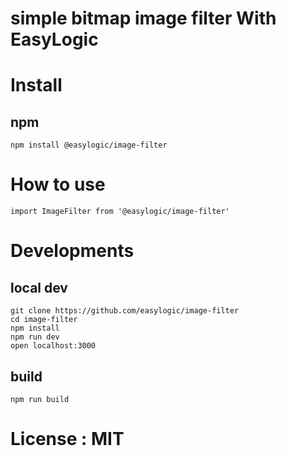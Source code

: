 # simple bitmap image filter With EasyLogic


# Install 

## npm 

```npm
npm install @easylogic/image-filter
```

# How to use 
 
```
import ImageFilter from '@easylogic/image-filter' 
```


# Developments 

## local dev 

```
git clone https://github.com/easylogic/image-filter
cd image-filter
npm install 
npm run dev 
open localhost:3000
```

## build 

```
npm run build 
```

# License : MIT 
